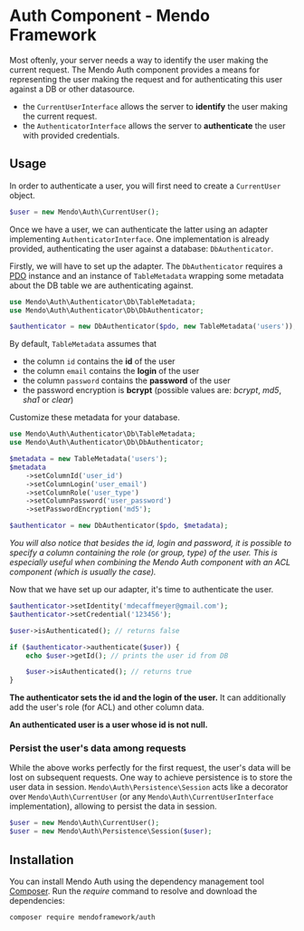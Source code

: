 # Auth Component - Mendo Framework

Most oftenly, your server needs a way to identify the user making the current request.
The Mendo Auth component provides a means for representing the user making the request and 
for authenticating this user against a DB or other datasource.

* the ```CurrentUserInterface``` allows the server to **identify** the user making the current request.
* the ```AuthenticatorInterface``` allows the server to **authenticate** the user with provided credentials.

## Usage

In order to authenticate a user, you will first need to create a ```CurrentUser``` object.

```php
$user = new Mendo\Auth\CurrentUser();
```

Once we have a user, we can authenticate the latter using an adapter implementing ```AuthenticatorInterface```.
One implementation is already provided, authenticating the user against a database: ```DbAuthenticator```.

Firstly, we will have to set up the adapter. The ```DbAuthenticator``` requires a 
[PDO](http://php.net/manual/en/class.pdo.php) instance and 
an instance of ```TableMetadata``` wrapping some metadata about the DB table we are authenticating against.

```php
use Mendo\Auth\Authenticator\Db\TableMetadata;
use Mendo\Auth\Authenticator\Db\DbAuthenticator;

$authenticator = new DbAuthenticator($pdo, new TableMetadata('users'));
```

By default, ```TableMetadata``` assumes that 
* the column ```id``` contains the **id** of the user 
* the column ```email``` contains the **login** of the user 
* the column ```password``` contains the **password** of the user 
* the password encryption is **bcrypt** (possible values are: *bcrypt*, *md5*, *sha1* or *clear*)

Customize these metadata for your database.

```php
use Mendo\Auth\Authenticator\Db\TableMetadata;
use Mendo\Auth\Authenticator\Db\DbAuthenticator;

$metadata = new TableMetadata('users');
$metadata
    ->setColumnId('user_id')
    ->setColumnLogin('user_email')
    ->setColumnRole('user_type')
    ->setColumnPassword('user_password')
    ->setPasswordEncryption('md5');

$authenticator = new DbAuthenticator($pdo, $metadata);
```

*You will also notice that besides the id, login and password, 
it is possible to specify a column containing the role (or group, type) of the user.
This is especially useful when combining the Mendo Auth component with an ACL component
(which is usually the case).*

Now that we have set up our adapter, it's time to authenticate the user.

```php
$authenticator->setIdentity('mdecaffmeyer@gmail.com');
$authenticator->setCredential('123456');

$user->isAuthenticated(); // returns false

if ($authenticator->authenticate($user)) {
	echo $user->getId(); // prints the user id from DB

	$user->isAuthenticated(); // returns true
}
```

**The authenticator sets the id and the login of the user.** 
It can additionally add the user's role (for ACL) and other column data.

**An authenticated user is a user whose id is not null.**

### Persist the user's data among requests

While the above works perfectly for the first request, the user's data will be lost on subsequent requests.
One way to achieve persistence is to store the user data in session. 
```Mendo\Auth\Persistence\Session``` acts like a decorator over ```Mendo\Auth\CurrentUser``` (or any 
```Mendo\Auth\CurrentUserInterface``` implementation), allowing to persist the data in session.

```php
$user = new Mendo\Auth\CurrentUser();
$user = new Mendo\Auth\Persistence\Session($user);
```

## Installation

You can install Mendo Auth using the dependency management tool [Composer](https://getcomposer.org/).
Run the *require* command to resolve and download the dependencies:

```
composer require mendoframework/auth
```